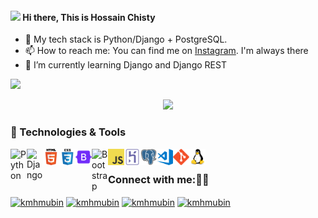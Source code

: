#### <img src="https://media.giphy.com/media/hvRJCLFzcasrR4ia7z/giphy.gif" width="20px"> Hi there, This is Hossain Chisty

- 🌱 My tech stack is Python/Django + PostgreSQL.
- 📫 How to reach me: You can find me on [Instagram](https://www.instagram.com/hossain.chisty/). I'm always there
- 🎯 I’m currently learning Django and Django REST


<p align="left">
  <img src="https://github-readme-stats.vercel.app/api?username=hossainchisty&show_icons=true&theme=radical&line_height=25"/>
  
  <!-- <img width="34.1%" src="https://github-readme-stats.vercel.app/api/top-langs/?username=hossainchisty&count_private=true&theme=radical&line_height=40"> -->
  
</p>
<!-- retro visitor counter -->
<p align="center"> 
  <img src="https://profile-counter.glitch.me/hossainchisty/count.svg" />
</p>

### 🔧 Technologies & Tools

[<img align="left" alt="Python" width="26px" src="https://github.com/abranhe/programming-languages-logos/blob/master/src/python/python_128x128.png" />]()
[<img align="left" alt="Django" width="26px" src="https://cdn.worldvectorlogo.com/logos/django.svg" />]()

<!--[<img align="left" alt="Django" width="26px" src="https://cdn.worldvectorlogo.com/logos/flask.svg" />]() -->

[<img align="left" alt="HTML5" width="26px" src="https://raw.githubusercontent.com/github/explore/80688e429a7d4ef2fca1e82350fe8e3517d3494d/topics/html/html.png" />]()
[<img align="left" alt="CSS3" width="26px" src="https://raw.githubusercontent.com/github/explore/80688e429a7d4ef2fca1e82350fe8e3517d3494d/topics/css/css.png" />]()
[<img align="left" alt="Bootstrap" width="26px" src="https://github.com/devicons/devicon/blob/master/icons/bootstrap/bootstrap-plain.svg" />]()
[<img align="left" alt="Bootstrap" width="26px" src="https://cdn.icon-icons.com/icons2/2107/PNG/512/file_type_tailwind_icon_130128.png" />]()

[<img align="left" alt="JavaScript" width="26px" src="https://raw.githubusercontent.com/github/explore/80688e429a7d4ef2fca1e82350fe8e3517d3494d/topics/javascript/javascript.png" />]()

<!-- [<img align="left" alt="React" width="26px" src="https://github.com/devicons/devicon/blob/master/icons/react/react-original.svg" />]() -->
<!-- [<img align="left" alt="Docker" width="26px" src="https://github.com/devicons/devicon/blob/master/icons/docker/docker-original.svg" />]() -->
[<img align="left" alt="Heroku" width="26px" src="https://github.com/devicons/devicon/blob/master/icons/heroku/heroku-original.svg" />]()
[<img align="left" alt="Postgresql" width="26px" src="https://github.com/devicons/devicon/blob/master/icons/postgresql/postgresql-original.svg" />]()
[<img align="left" alt="Visual Studio Code" width="26px" src="https://raw.githubusercontent.com/github/explore/80688e429a7d4ef2fca1e82350fe8e3517d3494d/topics/visual-studio-code/visual-studio-code.png" />]()
[<img align="left" alt="Linux" width="26px" src="https://github.com/devicons/devicon/blob/master/icons/git/git-original.svg" />]()
[<img align="left" alt="Linux" width="26px" src="https://github.com/devicons/devicon/blob/master/icons/linux/linux-original.svg" />]()
<!-- [<img align="left" alt="Manjaro" width="28px" src="https://brandeps.com/logo-download/M/Manjaro-logo-vector-01.svg" />]() -->
<br>

<!-- Connect with me -->
<h3 align="left">Connect with me:🤝🏻</h3>
<p align="left">

<a href="https://twitter.com/hossainchisty11" target="blank"><img align="center" src="https://github.com/kmhmubin/kmhmubin/blob/master/assets/twitter.svg" alt="kmhmubin" height="30" width="30" /></a>
<a href="https://www.linkedin.com/in/hossainchisty/" target="blank"><img align="center" src="https://github.com/kmhmubin/kmhmubin/blob/master/assets/linkedin.svg" alt="kmhmubin" height="30" width="30" /></a>
<a href="https://www.facebook.com/hossain.chisty11" target="blank"><img align="center" src="https://github.com/kmhmubin/kmhmubin/blob/master/assets/facebook.svg" alt="kmhmubin" height="30" width="30" /></a>
<a href="https://www.instagram.com/hossain.chisty/" target="blank"><img align="center" src="https://github.com/kmhmubin/kmhmubin/blob/master/assets/instagram.svg" alt="kmhmubin" height="30" width="30" /></a>

</p>
